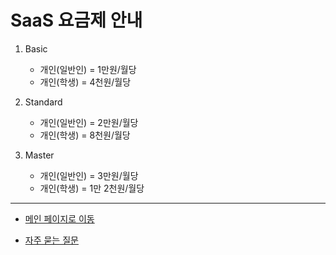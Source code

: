 # SaaS 요금제 안내

1. Basic
   - 개인(일반인) = 1만원/월당
   - 개인(학생) = 4천원/월당

2. Standard
   - 개인(일반인) = 2만원/월당
   - 개인(학생) = 8천원/월당

3. Master
   - 개인(일반인) = 3만원/월당
   - 개인(학생) = 1만 2천원/월당

---

+ [메인 페이지로 이동](/README.md)

+ [자주 묻는 질문](/Ask.md)
